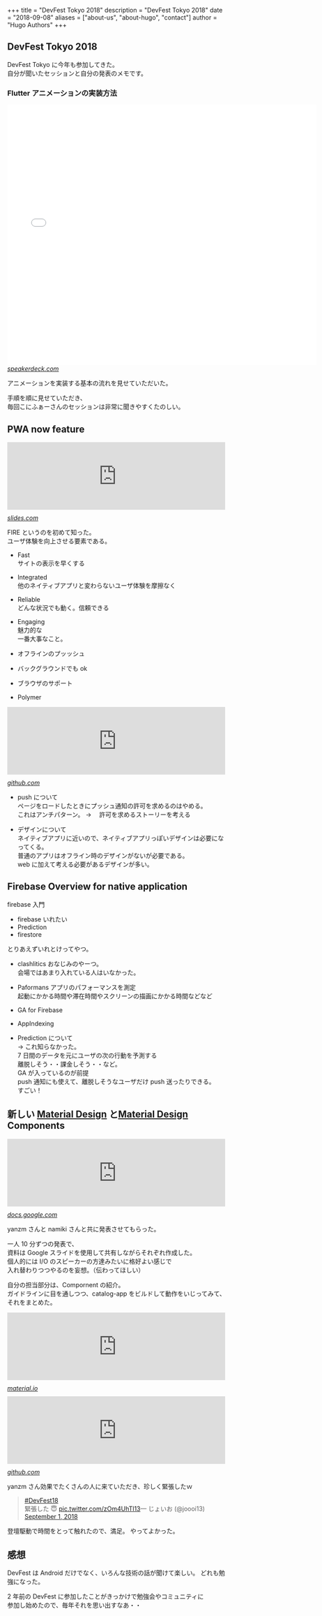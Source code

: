 +++
title = "DevFest Tokyo 2018"
description = "DevFest Tokyo 2018"
date = "2018-09-08"
aliases = ["about-us", "about-hugo", "contact"]
author = "Hugo Authors"
+++

## DevFest Tokyo 2018

DevFest Tokyo に今年も参加してきた。  
自分が聞いたセッションと自分の発表のメモです。

### Flutter アニメーションの実装方法

<iframe id="talk_frame_461999" src="//speakerdeck.com/player/d499c1f6185e49b8ac043c35701e61b3" width="710" height="596" style="border:0; padding:0; margin:0; background:transparent;" frameborder="0" allowtransparency="true" allowfullscreen="allowfullscreen" mozallowfullscreen="true" webkitallowfullscreen="true"></iframe>
<cite class="hatena-citation"><a href="https://speakerdeck.com/konifar/flutter-animations-first-step">speakerdeck.com</a></cite>

アニメーションを実装する基本の流れを見せていただいた。

手順を順に見せていただき、  
毎回こにふぁーさんのセッションは非常に聞きやすくたのしい。

## PWA now feature

<iframe src="https://hatenablog-parts.com/embed?url=https%3A%2F%2Fslides.com%2Ftakanorip%2Fpwa-now-and-future" title="PWA - Now and Future -" class="embed-card embed-webcard" scrolling="no" frameborder="0" style="display: block; width: 100%; height: 155px; max-width: 500px; margin: 10px 0px;"></iframe>
<cite class="hatena-citation"><a href="https://slides.com/takanorip/pwa-now-and-future">slides.com</a></cite>

FIRE というのを初めて知った。  
ユーザ体験を向上させる要素である。

- Fast  
  サイトの表示を早くする
- Integrated  
  他のネイティブアプリと変わらないユーザ体験を摩擦なく
- Reliable  
  どんな状況でも動く。信頼できる
- Engaging  
  魅力的な  
  一番大事なこと。

- オフラインのプッッシュ
- バックグラウンドでも ok
- ブラウザのサポート

- Polymer

<iframe src="https://hatenablog-parts.com/embed?url=https%3A%2F%2Fgithub.com%2FPolymer%2Fpwa-starter-kit" title="Polymer/pwa-starter-kit" class="embed-card embed-webcard" scrolling="no" frameborder="0" style="display: block; width: 100%; height: 155px; max-width: 500px; margin: 10px 0px;"></iframe>
<cite class="hatena-citation"><a href="https://github.com/Polymer/pwa-starter-kit">github.com</a></cite>

- push について  
  ページをロードしたときにプッシュ通知の許可を求めるのはやめる。  
  これはアンチパターン。 → 　許可を求めるストーリーを考える

- デザインについて  
  ネイティブアプリに近いので、ネイティブアプリっぽいデザインは必要になってくる。  
  普通のアプリはオフライン時のデザインがないが必要である。  
  web に加えて考える必要があるデザインが多い。

## Firebase Overview for native application

firebase 入門

- firebase いれたい
- Prediction
- firestore

とりあえずいれとけってやつ。

- clashlitics
  おなじみのやーつ。  
  会場ではあまり入れている人はいなかった。

- Paformans
  アプリのパフォーマンスを測定  
  起動にかかる時間や滞在時間やスクリーンの描画にかかる時間などなど

- GA for Firebase

- AppIndexing

- Prediction について  
  → これ知らなかった。  
  7 日間のデータを元にユーザの次の行動を予測する  
  離脱しそう・・課金しそう・・など。  
  GA が入っているのが前提  
  push 通知にも使えて、離脱しそうなユーザだけ push 送ったりできる。  
  すごい！

## 新しい [Material Design](http://d.hatena.ne.jp/keyword/Material%20Design) と[Material Design](http://d.hatena.ne.jp/keyword/Material%20Design) Components

<iframe src="https://hatenablog-parts.com/embed?url=https%3A%2F%2Fdocs.google.com%2Fpresentation%2Fd%2Fe%2F2PACX-1vQ1HaDylSIga_pthzacJOgG_Ju5GTnZyYgfOx6gZd4w6hSqWNnnre2ZW3Mrr9QNhD5kIp-iGU6ob5m2%2Fpub%3Fstart%3Dfalse%26loop%3Dfalse%26delayms%3D3000%26slide%3Did.p" title="DevFestTokyo 2018" class="embed-card embed-webcard" scrolling="no" frameborder="0" style="display: block; width: 100%; height: 155px; max-width: 500px; margin: 10px 0px;"></iframe>
<cite class="hatena-citation"><a href="https://docs.google.com/presentation/d/e/2PACX-1vQ1HaDylSIga_pthzacJOgG_Ju5GTnZyYgfOx6gZd4w6hSqWNnnre2ZW3Mrr9QNhD5kIp-iGU6ob5m2/pub?start=false&amp;loop=false&amp;delayms=3000&amp;slide=id.p">docs.google.com</a></cite>

yanzm さんと namiki さんと共に発表させてもらった。

一人 10 分ずつの発表で、  
資料は Google スライドを使用して共有しながらそれぞれ作成した。  
個人的には I/O のスピーカーの方達みたいに格好よい感じで  
入れ替わりつつやるのを妄想。（伝わってほしい）

自分の担当部分は、Compornent の紹介。  
ガイドラインに目を通しつつ、catalog-app をビルドして動作をいじってみて、それをまとめた。

<iframe src="https://hatenablog-parts.com/embed?url=https%3A%2F%2Fmaterial.io%2Fdesign%2Fguidelines-overview%2F" title="Guidelines" class="embed-card embed-webcard" scrolling="no" frameborder="0" style="display: block; width: 100%; height: 155px; max-width: 500px; margin: 10px 0px;"></iframe>
<cite class="hatena-citation"><a href="https://material.io/design/guidelines-overview/">material.io</a></cite>

<iframe src="https://hatenablog-parts.com/embed?url=https%3A%2F%2Fgithub.com%2Fmaterial-components%2Fmaterial-components-android%2Fblob%2Fmaster%2Fdocs%2Fcatalog-app.md" title="material-components/material-components-android" class="embed-card embed-webcard" scrolling="no" frameborder="0" style="display: block; width: 100%; height: 155px; max-width: 500px; margin: 10px 0px;"></iframe>
<cite class="hatena-citation"><a href="https://github.com/material-components/material-components-android/blob/master/docs/catalog-app.md">github.com</a></cite>

yanzm さん効果でたくさんの人に来ていただき、珍しく緊張したｗ

> [\#DevFest18](https://twitter.com/hashtag/DevFest18?src=hash&ref_src=twsrc%5Etfw)  
> 緊張した 😇 [pic.twitter.com/zOm4UhTl13](https://t.co/zOm4UhTl13)— じょいお (@joooi13) [September 1, 2018](https://twitter.com/joooi13/status/1035766777077059585?ref_src=twsrc%5Etfw)

登壇駆動で時間をとって触れたので、満足。 やってよかった。

## 感想

DevFest は Android だけでなく、いろんな技術の話が聞けて楽しい。 どれも勉強になった。

2 年前の DevFest に参加したことがきっかけで勉強会やコミュニティに  
参加し始めたので、毎年それを思い出すなあ・・
